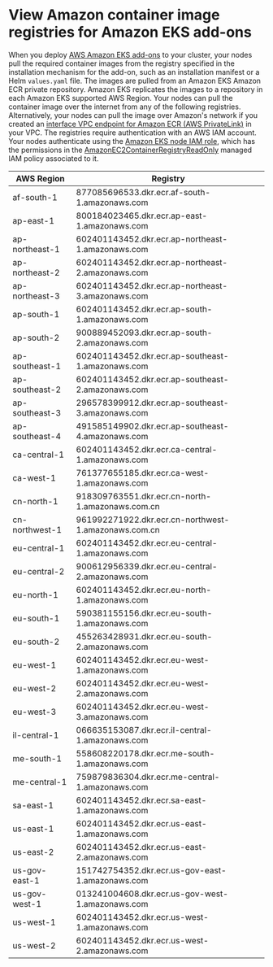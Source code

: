 # View Amazon container image registries for Amazon EKS add\-ons<a name="add-ons-images"></a>

When you deploy [AWS Amazon EKS add\-ons](workloads-add-ons-available-eks.md) to your cluster, your nodes pull the required container images from the registry specified in the installation mechanism for the add\-on, such as an installation manifest or a Helm `values.yaml` file\. The images are pulled from an Amazon EKS Amazon ECR private repository\. Amazon EKS replicates the images to a repository in each Amazon EKS supported AWS Region\. Your nodes can pull the container image over the internet from any of the following registries\. Alternatively, your nodes can pull the image over Amazon's network if you created an [interface VPC endpoint for Amazon ECR \(AWS PrivateLink\)](https://docs.aws.amazon.com/AmazonECR/latest/userguide/vpc-endpoints.html) in your VPC\. The registries require authentication with an AWS IAM account\. Your nodes authenticate using the [Amazon EKS node IAM role](create-node-role.md), which has the permissions in the [AmazonEC2ContainerRegistryReadOnly](https://docs.aws.amazon.com/aws-managed-policy/latest/reference/AmazonEC2ContainerRegistryReadOnly.html) managed IAM policy associated to it\.


| AWS Region | Registry | 
| --- | --- | 
| af\-south\-1 | 877085696533\.dkr\.ecr\.af\-south\-1\.amazonaws\.com | 
| ap\-east\-1 | 800184023465\.dkr\.ecr\.ap\-east\-1\.amazonaws\.com | 
| ap\-northeast\-1 | 602401143452\.dkr\.ecr\.ap\-northeast\-1\.amazonaws\.com | 
| ap\-northeast\-2 | 602401143452\.dkr\.ecr\.ap\-northeast\-2\.amazonaws\.com | 
| ap\-northeast\-3 | 602401143452\.dkr\.ecr\.ap\-northeast\-3\.amazonaws\.com | 
| ap\-south\-1 | 602401143452\.dkr\.ecr\.ap\-south\-1\.amazonaws\.com | 
| ap\-south\-2 | 900889452093\.dkr\.ecr\.ap\-south\-2\.amazonaws\.com | 
| ap\-southeast\-1 | 602401143452\.dkr\.ecr\.ap\-southeast\-1\.amazonaws\.com | 
| ap\-southeast\-2 | 602401143452\.dkr\.ecr\.ap\-southeast\-2\.amazonaws\.com | 
| ap\-southeast\-3 | 296578399912\.dkr\.ecr\.ap\-southeast\-3\.amazonaws\.com | 
| ap\-southeast\-4 | 491585149902\.dkr\.ecr\.ap\-southeast\-4\.amazonaws\.com | 
| ca\-central\-1 | 602401143452\.dkr\.ecr\.ca\-central\-1\.amazonaws\.com | 
| ca\-west\-1 | 761377655185\.dkr\.ecr\.ca\-west\-1\.amazonaws\.com | 
| cn\-north\-1 | 918309763551\.dkr\.ecr\.cn\-north\-1\.amazonaws\.com\.cn | 
| cn\-northwest\-1 | 961992271922\.dkr\.ecr\.cn\-northwest\-1\.amazonaws\.com\.cn | 
| eu\-central\-1 | 602401143452\.dkr\.ecr\.eu\-central\-1\.amazonaws\.com | 
| eu\-central\-2 | 900612956339\.dkr\.ecr\.eu\-central\-2\.amazonaws\.com | 
| eu\-north\-1 | 602401143452\.dkr\.ecr\.eu\-north\-1\.amazonaws\.com | 
| eu\-south\-1 | 590381155156\.dkr\.ecr\.eu\-south\-1\.amazonaws\.com | 
| eu\-south\-2 | 455263428931\.dkr\.ecr\.eu\-south\-2\.amazonaws\.com | 
| eu\-west\-1 | 602401143452\.dkr\.ecr\.eu\-west\-1\.amazonaws\.com | 
| eu\-west\-2 | 602401143452\.dkr\.ecr\.eu\-west\-2\.amazonaws\.com | 
| eu\-west\-3 | 602401143452\.dkr\.ecr\.eu\-west\-3\.amazonaws\.com | 
| il\-central\-1 | 066635153087\.dkr\.ecr\.il\-central\-1\.amazonaws\.com | 
| me\-south\-1 | 558608220178\.dkr\.ecr\.me\-south\-1\.amazonaws\.com | 
| me\-central\-1 | 759879836304\.dkr\.ecr\.me\-central\-1\.amazonaws\.com | 
| sa\-east\-1 | 602401143452\.dkr\.ecr\.sa\-east\-1\.amazonaws\.com | 
| us\-east\-1 | 602401143452\.dkr\.ecr\.us\-east\-1\.amazonaws\.com | 
| us\-east\-2 | 602401143452\.dkr\.ecr\.us\-east\-2\.amazonaws\.com | 
| us\-gov\-east\-1 | 151742754352\.dkr\.ecr\.us\-gov\-east\-1\.amazonaws\.com | 
| us\-gov\-west\-1 | 013241004608\.dkr\.ecr\.us\-gov\-west\-1\.amazonaws\.com | 
| us\-west\-1 | 602401143452\.dkr\.ecr\.us\-west\-1\.amazonaws\.com | 
| us\-west\-2 | 602401143452\.dkr\.ecr\.us\-west\-2\.amazonaws\.com | 